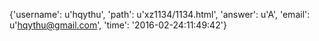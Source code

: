 {'username': u'hqythu', 'path': u'xz1134/1134.html', 'answer': u'A', 'email': u'hqythu@gmail.com', 'time': '2016-02-24:11:49:42'}